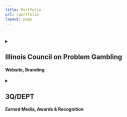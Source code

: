 ```yaml
---
title: Portfolio
url: /portfolio
layout: page
---
```


#

<details>
<summary>

<div class="pfolio_1">

<h2 class="pfolio_h2">Illinois Council on Problem Gambling</h2>

<h4 class="pfolio_h4">Website, Branding</h3>

</div>

</summary>

<img src="/portfolio/images/icpg.png" class="pfolio_img">

</details>

<details>
<summary>

<div class="pfolio_2">

<h2 class="pfolio_h2">3Q/DEPT</h2>

<h4 class="pfolio_h4">Earned Media, Awards & Recognition</h3>

</div>

</summary>

<div class="dept">

**[Marketers Must Balance Media Mix to Collapse Brand and Performance Silos](https://www.adweek.com/brand-marketing/marketers-must-balance-media-mix-to-collapse-brand-and-performance-silos)** \
*AdWeek*

**[Carlyle-backed Dept just made its biggest acquisition to date as it races to become the leading digital ad agency](https://www.businessinsider.com/dept-acquires-3q-digital-plans-us-expansion-2022-4)** \
*Business Insider*

**[For brands, the silver lining of signal loss is the opportunity to build trust](https://www.thedrum.com/opinion/2022/11/18/brands-the-silver-lining-signal-loss-the-opportunity-build-trust)** \
*The Drum*

**[Rethinking the brand-customer bond in a digital world](https://www.fastcompany.com/90787903/rethinking-the-brand-customer-bond-in-a-digital-world)** \
*Fast Company*

**[3Q/DEPT Named Top Employer By Quartz, Crain’s Chicago Business](https://www.businesswire.com/news/home/20221011005426/en/3QDEPT-Named-Top-Employer-By-Quartz-Crain%E2%80%99s-Chicago-Business)** \
*Quartz, Crain's Chicago Business*

</div>

</details>

